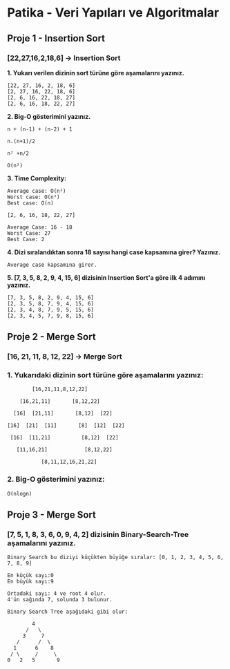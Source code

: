 # Patika - Veri Yapıları ve Algoritmalar
## Proje 1 - Insertion Sort

### [22,27,16,2,18,6] -> Insertion Sort

**1. Yukarı verilen dizinin sort türüne göre aşamalarını yazınız.**
```
[22, 27, 16, 2, 18, 6]
[2, 27, 16, 22, 18, 6]
[2, 6, 16, 22, 18, 27]
[2, 6, 16, 18, 22, 27]
```
**2. Big-O gösterimini yazınız.**
```
n + (n-1) + (n-2) + 1  

n.(n+1)/2   

n² +n/2  

O(n²)
```

**3. Time Complexity:**
```
Average case: O(n²) 
Worst case: O(n²)
Best case: O(n) 

[2, 6, 16, 18, 22, 27]

Average Case: 16 - 18
Worst Case: 27
Best Case: 2

```

**4. Dizi sıralandıktan sonra 18 sayısı hangi case kapsamına girer? Yazınız.**
```
Average case kapsamına girer. 
```

**5. [7, 3, 5, 8, 2, 9, 4, 15, 6] dizisinin Insertion Sort'a göre ilk 4 adımını yazınız.**

```
[7, 3, 5, 8, 2, 9, 4, 15, 6]
[2, 3, 5, 8, 7, 9, 4, 15, 6]
[2, 3, 4, 8, 7, 9, 5, 15, 6]
[2, 3, 4, 5, 7, 9, 8, 15, 6]
```


## Proje 2 - Merge Sort


### [16, 21, 11, 8, 12, 22] -> Merge Sort

### 1. Yukarıdaki dizinin sort türüne göre aşamalarını yazınız:

```
        [16,21,11,8,12,22]
        
    [16,21,11]       [8,12,22]
  
  [16]  [21,11]       [8,12]  [22]

[16]  [21]  [11]       [8]  [12]  [22]
 
 [16]  [11,21]          [8,12]  [22]
   
   [11,16,21]            [8,12,22]
        
           [8,11,12,16,21,22]
```


### 2. Big-O gösterimini yazınız:

```
O(nlogn)
```


## Proje 3 - Merge Sort

### [7, 5, 1, 8, 3, 6, 0, 9, 4, 2] dizisinin Binary-Search-Tree aşamalarını yazınız.
```
Binary Search bu diziyi küçükten büyüğe sıralar: [0, 1, 2, 3, 4, 5, 6, 7, 8, 9]

En küçük sayı:0
En büyük sayı:9

Ortadaki sayı: 4 ve root 4 olur.
4'ün sağında 7, solunda 3 bulunur.

Binary Search Tree aşağıdaki gibi olur: 

        4
      /   \
     3     7 
   /      /  \
  1      6    8
 / \     /     \
0   2   5       9

```

